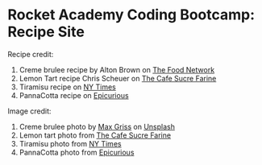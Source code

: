# Rocket Academy Coding Bootcamp: Recipe Site

Recipe credit:

1. Creme brulee recipe by Alton Brown on <a href="https://www.foodnetwork.com/recipes/alton-brown/creme-brulee-recipe-1916827">The Food Network</a>
2. Lemon Tart recipe Chris Scheuer on <a href="https://thecafesucrefarine.com/french-lemon-tart/">The Cafe Sucre Farine</a>
3. Tiramisu recipe on <a href="https://cooking.nytimes.com/recipes/1018684-classic-tiramisu">NY Times</a>
4. PannaCotta recipe on <a href="https://www.epicurious.com/recipes/food/views/panna-cotta-14224">Epicurious</a>

Image credit:

1. Creme brulee photo by <a href="https://unsplash.com/@grissphoto?utm_source=unsplash&utm_medium=referral&utm_content=creditCopyText">Max Griss</a> on <a href="https://unsplash.com/photos/DCFt4KA0EuM?utm_source=unsplash&utm_medium=referral&utm_content=creditCopyText">Unsplash</a>
2. Lemon tart photo from <a href="https://thecafesucrefarine.com/french-lemon-tart/">The Cafe Sucre Farine</a>
3. Tiramisu photo from <a href="https://cooking.nytimes.com/recipes/1018684-classic-tiramisu">NY Times</a>
4. PannaCotta photo from <a href="https://www.epicurious.com/recipes/food/views/panna-cotta-14224">Epicurious</a>
